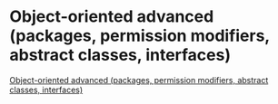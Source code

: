 # Object-oriented advanced (packages, permission modifiers, abstract classes, interfaces)
[Object-oriented advanced (packages, permission modifiers, abstract classes, interfaces)](https://aiwithcloud.com/2022/09/15/object_oriented_advanced_packages_permission_modifiers_abstract_classes_interfaces/)